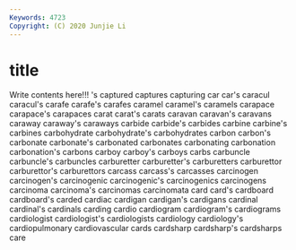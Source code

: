 ```yaml
---
Keywords: 4723
Copyright: (C) 2020 Junjie Li
---
```


# title

Write contents here!!!
's
captured 
captures 
capturing 
car 
car's 
caracul 
caracul's 
carafe 
carafe's 
carafes
caramel 
caramel's 
caramels 
carapace 
carapace's 
carapaces 
carat 
carat's 
carats 
caravan
caravan's 
caravans 
caraway 
caraway's 
caraways 
carbide 
carbide's 
carbides 
carbine 
carbine's
carbines 
carbohydrate 
carbohydrate's 
carbohydrates 
carbon 
carbon's 
carbonate 
carbonate's 
carbonated 
carbonates
carbonating 
carbonation 
carbonation's 
carbons 
carboy 
carboy's 
carboys 
carbs 
carbuncle 
carbuncle's
carbuncles 
carburetter 
carburetter's 
carburetters 
carburettor 
carburettor's 
carburettors 
carcass 
carcass's 
carcasses
carcinogen 
carcinogen's 
carcinogenic 
carcinogenic's 
carcinogenics 
carcinogens 
carcinoma 
carcinoma's 
carcinomas 
carcinomata
card 
card's 
cardboard 
cardboard's 
carded 
cardiac 
cardigan 
cardigan's 
cardigans 
cardinal
cardinal's 
cardinals 
carding 
cardio 
cardiogram 
cardiogram's 
cardiograms 
cardiologist 
cardiologist's 
cardiologists
cardiology 
cardiology's 
cardiopulmonary 
cardiovascular 
cards 
cardsharp 
cardsharp's 
cardsharps 
care 
